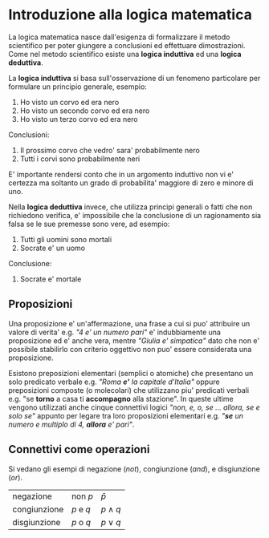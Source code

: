 # Introduzione alla logica matematica   

La logica matematica nasce dall'esigenza di formalizzare il metodo scientifico per poter giungere a conclusioni ed effettuare dimostrazioni. Come nel metodo scientifico esiste una **logica induttiva** ed una **logica deduttiva**.  

La **logica induttiva** si basa sull'osservazione di un fenomeno particolare per formulare un principio generale, esempio: 

1. Ho visto un corvo ed era nero
2. Ho visto un secondo corvo ed era nero
3. Ho visto un terzo corvo ed era nero

Conclusioni:

1. Il prossimo corvo che vedro' sara' probabilmente nero
2. Tutti i corvi sono probabilmente neri

E' importante rendersi conto che in un argomento induttivo non vi e' certezza ma soltanto un grado di probabilita' maggiore di zero e minore di uno.


Nella **logica deduttiva** invece, che utilizza principi generali o fatti che non richiedono verifica, e' impossibile che la conclusione di un ragionamento sia falsa se le sue premesse sono vere, ad esempio:  

1. Tutti gli uomini sono mortali
2. Socrate e' un uomo

Conclusione:

1. Socrate e' mortale


## Proposizioni  

Una proposizione e' un'affermazione, una frase a cui si puo' attribuire un valore di verita' e.g. *"4 e' un numero pari"* e' indubbiamente una proposizione ed e' anche vera, mentre *"Giulia e' simpatica"* dato che non e' possibile stabilirlo con criterio oggettivo non puo' essere considerata una proposizione. 

Esistono preposizioni elementari (semplici o atomiche) che presentano un solo predicato verbale e.g. *"Roma **e'** la capitale d'Italia"* oppure preposizioni composte (o molecolari) che utilizzano piu' predicati verbali e.g. "se **torno** a casa ti **accompagno** alla stazione". In queste ultime vengono utilizzati anche cinque connettivi logici *"non, e, o, se ... allora, se e solo se"* appunto per legare tra loro proposizioni elementari e.g. *"**se** un numero e multiplo di 4, **allora** e' pari"*.  


## Connettivi come operazioni  

Si vedano gli esempi di negazione (*not*), congiunzione (*and*), e disgiunzione (*or*).  

|              |           |             |
| ------------ | --------- | ----------- |
| negazione    | non $p$   | $\bar{p}$   |
| congiunzione | $p$ e $q$ | $p \land q$ |
| disgiunzione | $p$ o $q$ | $p \lor q$  |

